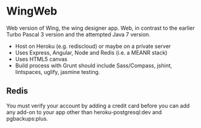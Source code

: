 WingWeb
=======

Web version of Wing, the wing designer app. Web, in contrast to the earlier Turbo Pascal 3 version and the attempted Java 7 version.

* Host on Heroku (e.g. rediscloud) or maybe on a private server
* Uses Express, Angular, Node and Redis (i.e. a MEANR stack)
* Uses HTML5 canvas
* Build process with Grunt should include Sass/Compass, jshint, lintspaces, uglify, jasmine testing.

## Redis

You must verify your account by adding a credit card before you can add any add-on to your app other than heroku-postgresql:dev and pgbackups:plus.
